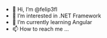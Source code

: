 - 👋 Hi, I’m @felip3fl
- 👀 I’m interested in .NET Framework 
- 🌱 I’m currently learning Angular
- 📫 How to reach me ...

<!---
felip3fl/felip3fl is a ✨ special ✨ repository because its `README.md` (this file) appears on your GitHub profile.
You can click the Preview link to take a look at your changes.
--->
